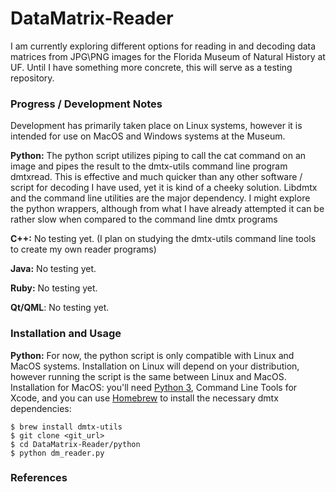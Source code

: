 # DataMatrix-Reader
I am currently exploring different options for reading in and decoding data matrices from JPG\PNG images for the Florida Museum of Natural History at UF. Until I have something more concrete, this will serve as a testing repository.

### Progress / Development Notes
Development has primarily taken place on Linux systems, however it is intended for use on MacOS and Windows systems at the Museum.

**Python:** The python script utilizes piping to call the cat command on an image and pipes the result to the dmtx-utils command line program dmtxread. This is effective and much quicker than any other software / script for decoding I have used, yet it is kind of a cheeky solution. Libdmtx and the command line utilities are the major dependency. I might explore the python wrappers, although from what I have already attempted it can be rather slow when compared to the command line dmtx programs

**C++:** No testing yet. (I plan on studying the dmtx-utils command line tools to create my own reader programs)

**Java:** No testing yet.

**Ruby:** No testing yet.

**Qt/QML**: No testing yet.

### Installation and Usage
**Python:** For now, the python script is only compatible with Linux and MacOS systems. Installation on Linux will depend on your distribution, however running the script is the same between Linux and MacOS. Installation for MacOS: you'll need [Python 3](https://www.python.org/downloads/), Command Line Tools for Xcode, and you can use [Homebrew](https://docs.brew.sh/Installation) to install the necessary dmtx dependencies:
```
$ brew install dmtx-utils
$ git clone <git_url>
$ cd DataMatrix-Reader/python
$ python dm_reader.py
```

### References